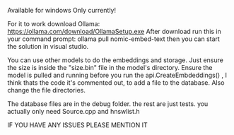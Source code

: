 Available for windows Only currently!

For it to work download Ollama: https://ollama.com/download/OllamaSetup.exe
After download run this in your command prompt: ollama pull nomic-embed-text
then you can start the solution in visual studio.

You can use other models to do the embeddings and storage.
Just ensure the size is inside the "size.bin" file in the model's directory. 
Ensure the model is pulled and running before you run the api.CreateEmbdeddings() , I think thats the code it's commented out, to add a file to the database. Also change the file directories.

The database files are in the debug folder. the rest are just tests. you actually only need Source.cpp and hnswlist.h

IF YOU HAVE ANY ISSUES PLEASE MENTION IT
